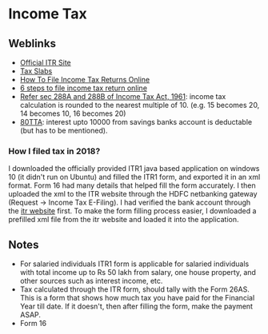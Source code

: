 Income Tax
====================

Weblinks
---------------
* [Official ITR Site](https://www.incometaxindiaefiling.gov.in/home)
* [Tax Slabs](https://www.hdfclife.com/insurance-knowledge-centre/tax-saving-insurance/latest-income-tax-slab-and-deductions-fy-2017-18)
* [How To File Income Tax Returns Online](https://www.hdfclife.com/insurance-knowledge-centre/tax-saving-insurance/how-to-file-income-tax-returns-online)
* [6 steps to file income tax return online](https://economictimes.indiatimes.com/wealth/tax/6-steps-to-file-income-tax-return-online/articleshow/64708010.cms)
* [Refer sec 288A and 288B of Income Tax Act, 1961](https://www.incometaxindia.gov.in/Acts/Finance%20Acts/1966/102120000000035640.htm): income tax calculation is rounded to the nearest multiple of 10. (e.g. 15 becomes 20, 14 becomes 10, 16 becomes 20)
* [80TTA](https://www.incometaxindia.gov.in/pages/acts/income-tax-act.aspx): interest upto 10000 from savings banks account is deductable (but has to be mentioned).

### How I filed tax in 2018?
I downloaded the officially provided ITR1 java based application on windows 10 (it didn't run on Ubuntu) and filled the ITR1 form, and exported it in an xml format. Form 16 had many details that helped fill the form accurately. I then uploaded the xml to the ITR website through the HDFC netbanking gateway (Request -> Income Tax E-Filing). I had verified the bank account through the [itr website](https://www.incometaxindiaefiling.gov.in/home) first. To make the form filling process easier, I downloaded a prefilled xml file from the itr website and loaded it into the application.

Notes
-------------
* For salaried individuals ITR1 form is applicable for salaried individuals with total income up to Rs 50 lakh from salary, one house property, and other sources such as interest income, etc. 
* Tax calculated through the ITR form, should tally with the Form 26AS. This is a form that shows how much tax you have paid for the Financial Year till date. If it doesn't, then after filling the form, make the payment ASAP.
* Form 16

